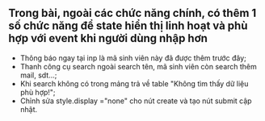 ## Trong bài, ngoài các chức năng chính, có thêm 1 số chức năng để state hiển thị linh hoạt và phù hợp với event khi người dùng nhập hơn
+ Thông báo ngay tại inp là mã sinh viên này đã được thêm trước đây;
+ Thanh công cụ search ngoài search tên, mã sinh viên còn search thêm mail, sdt...;
+ Khi search không có trong mảng trả về table "Không tìm thấy dữ liệu phù hợp!";
+ Chỉnh sửa style.display ="none" cho nút create và tạo nút submit cập nhật.
